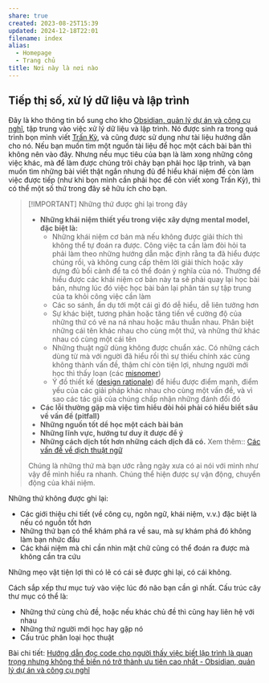 ```yaml
---
share: true
created: 2023-08-25T15:39
updated: 2024-12-18T22:01
filename: index
alias:
  - Homepage
  - Trang chủ
title: Nơi này là nơi nào
---
```

## Tiếp thị số, xử lý dữ liệu và lập trình
Đây là kho thông tin bổ sung cho kho [Obsidian, quản lý dự án và công cụ nghĩ](https://obsidian.quảcầu.cc/?utm_source=Vault+C+Tiếp+thị+số%2C+xử+lý+dữ+liệu+và+lập+trình+(Trang+chủ)&utm_medium=Vault&utm_campaign=&utm_content=&utm_term=), tập trung vào việc xử lý dữ liệu và lập trình. Nó được sinh ra trong quá trình bọn mình viết [Trấn Kỳ](https://tranky.deno.dev/?utm_source=Vault+C+Tiếp+thị+số%2C+xử+lý+dữ+liệu+và+lập+trình+(Trang+chủ)&utm_medium=Vault&utm_campaign=&utm_content=&utm_term=), và cũng được sử dụng như tài liệu hướng dẫn cho nó. Nếu bạn muốn tìm một nguồn tài liệu để học một cách bài bản thì không nên vào đây. Nhưng nếu mục tiêu của bạn là làm xong những công việc khác, mà để làm được chúng trôi chảy bạn phải học lập trình, và bạn muốn tìm những bài viết thật ngắn nhưng đủ để hiểu khái niệm để còn làm việc được tiếp (như khi bọn mình cần phải học để còn viết xong Trấn Kỳ), thì có thể một số thứ trong đây sẽ hữu ích cho bạn.

> [!IMPORTANT] Những thứ được ghi lại trong đây
> - **Những khái niệm thiết yếu trong việc xây dựng mental model, đặc biệt là:**
>     - Những khái niệm cơ bản mà nếu không được giải thích thì không thể tự đoán ra được. Công việc ta cần làm đòi hỏi ta phải làm theo những hướng dẫn mặc định rằng ta đã hiểu được chúng rồi, và không cung cấp thêm lời giải thích hoặc xây dựng đủ bối cảnh để ta có thể đoán ý nghĩa của nó. Thường để hiểu được các khái niệm cơ bản này ta sẽ phải quay lại học bài bản, nhưng lúc đó việc học bài bản lại phân tán sự tập trung của ta khỏi công việc cần làm
>     - Các so sánh, ẩn dụ tới một cái gì đó dễ hiểu, dễ liên tưởng hơn
>     - Sự khác biệt, tương phản hoặc tăng tiến về cường độ của những thứ có vẻ na ná nhau hoặc mâu thuẫn nhau. Phân biệt những cái tên khác nhau cho cùng một thứ, và những thứ khác nhau có cùng một cái tên
>     - Những thuật ngữ dùng không được chuẩn xác. Có những cách dùng từ mà với người đã hiểu rồi thì sự thiếu chính xác cũng không thành vấn đề, thậm chí còn tiện lợi, nhưng người mới học thì thấy loạn (các [misnomer](https://en.wikipedia.org/wiki/Misnomer))
>     - Ý đồ thiết kế ([design rationale](https://en.wikipedia.org/wiki/Design_rationale "Design rationale - Wikipedia")) để hiểu được điểm mạnh, điểm yếu của các giải pháp khác nhau cho cùng một vấn đề, và vì sao các tác giả của chúng chấp nhận những đánh đổi đó
> - **Các lỗi thường gặp mà việc tìm hiểu đòi hỏi phải có hiểu biết sâu về vấn đề (pitfall)**
> - **Những nguồn tốt dể học một cách bài bản**
> - **Những lĩnh vực, hướng tư duy ít được để ý**
> - **Những cách dịch tốt hơn những cách dịch đã có.** Xem thêm:: [Các vấn đề về dịch thuật ngữ](./%F0%9F%91%8FS%E1%BA%A3n%20ph%E1%BA%A9m/C%C3%A1c%20v%E1%BA%A5n%20%C4%91%E1%BB%81%20v%E1%BB%81%20d%E1%BB%8Bch%20thu%E1%BA%ADt%20ng%E1%BB%AF.md)
> 
> Chúng là những thứ mà bạn ước rằng ngày xưa có ai nói với mình như vậy để mình hiểu ra nhanh. Chúng thể hiện được sự vận động, chuyển động của khái niệm.

Những thứ không được ghi lại:
- Các giới thiệu chi tiết (về công cụ, ngôn ngữ, khái niệm, v.v.) đặc biệt là nếu có nguồn tốt hơn
- Những thứ bạn có thể khám phá ra về sau, mà sự khám phá đó không làm bạn nhức đầu
- Các khái niệm mà chỉ cần nhìn mặt chữ cũng có thể đoán ra được mà không cần tra cứu

Những mẹo vặt tiện lợi thì có lẽ có cái sẽ được ghi lại, có cái không.

Cách sắp xếp thư mục tuỳ vào việc lúc đó não bạn cần gì nhất. Cấu trúc cây thư mục có thể là:
- Những thứ cùng chủ đề, hoặc nếu khác chủ đề thì cũng hay liên hệ với nhau
- Những thứ người mới học hay gặp nó
- Cấu trúc phân loại học thuật 

Bài chi tiết: [Hướng dẫn đọc code cho người thấy việc biết lập trình là quan trọng nhưng không thể biến nó trở thành ưu tiên cao nhất - Obsidian, quản lý dự án và công cụ nghĩ](https://obsidian.quảcầu.cc/📐%20Dự%20án/Các%20buổi%20đáp%20ứng%20nhu%20cầu%20học%20cách%20sử%20dụng%20công%20cụ%20và%20tư%20duy%20lập%20trình%20cho%20nhu%20cầu%20công%20việc/9%20Blog/Theo%20kỹ%20thuật/Hướng%20dẫn%20đọc%20code%20cho%20người%20thấy%20việc%20biết%20lập%20trình%20là%20quan%20trọng%20nhưng%20không%20thể%20biến%20nó%20trở%20thành%20ưu%20tiên%20cao%20nhất?utm_source=Vault+C+Tiếp+thị+số%2C+xử+lý+dữ+liệu+và+lập+trình+(Trang+chủ)&utm_medium=Vault&utm_campaign=C1+Các+buổi+đáp+ứng+nhu+cầu+học+cách+sử+dụng+công+cụ+và+tư+duy+lập+trình+cho+nhu+cầu+công+việc&utm_content=&utm_term=)
